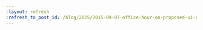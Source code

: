 ```yaml
---
:layout: refresh
:refresh_to_post_id: /blog/2015/2015-09-07-office-hour-on-proposed-ui-ux-changes
---
```

